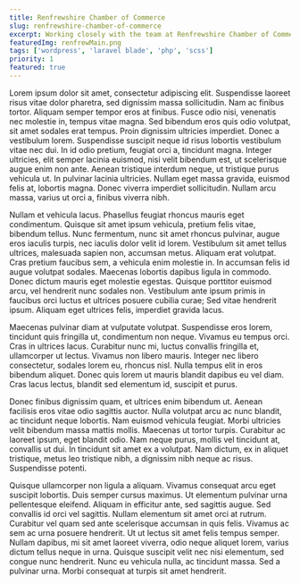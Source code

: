 ```yaml
---
title: Renfrewshire Chamber of Commerce
slug: renfrewshire-chamber-of-commerce
excerpt: Working closely with the team at Renfrewshire Chamber of Commerce to overhaul their existing identity and website to showcase their modern ethos.
featuredImg: renfrewMain.png
tags: ['wordpress', 'laravel blade', 'php', 'scss']
priority: 1
featured: true
---
```


Lorem ipsum dolor sit amet, consectetur adipiscing elit. Suspendisse laoreet risus vitae dolor pharetra, sed dignissim massa sollicitudin. Nam ac finibus tortor. Aliquam semper tempor eros at finibus. Fusce odio nisi, venenatis nec molestie in, tempus vitae magna. Sed bibendum eros quis odio volutpat, sit amet sodales erat tempus. Proin dignissim ultricies imperdiet. Donec a vestibulum lorem. Suspendisse suscipit neque id risus lobortis vestibulum vitae nec dui. In id odio pretium, feugiat orci a, tincidunt magna. Integer ultricies, elit semper lacinia euismod, nisi velit bibendum est, ut scelerisque augue enim non ante. Aenean tristique interdum neque, ut tristique purus vehicula ut. In pulvinar lacinia ultricies. Nullam eget massa gravida, euismod felis at, lobortis magna. Donec viverra imperdiet sollicitudin. Nullam arcu massa, varius ut orci a, finibus viverra nibh.

Nullam et vehicula lacus. Phasellus feugiat rhoncus mauris eget condimentum. Quisque sit amet ipsum vehicula, pretium felis vitae, bibendum tellus. Nunc fermentum, nunc sit amet rhoncus pulvinar, augue eros iaculis turpis, nec iaculis dolor velit id lorem. Vestibulum sit amet tellus ultrices, malesuada sapien non, accumsan metus. Aliquam erat volutpat. Cras pretium faucibus sem, a vehicula enim molestie in. In accumsan felis id augue volutpat sodales. Maecenas lobortis dapibus ligula in commodo. Donec dictum mauris eget molestie egestas. Quisque porttitor euismod arcu, vel hendrerit nunc sodales non. Vestibulum ante ipsum primis in faucibus orci luctus et ultrices posuere cubilia curae; Sed vitae hendrerit ipsum. Aliquam eget ultrices felis, imperdiet gravida lacus.

Maecenas pulvinar diam at vulputate volutpat. Suspendisse eros lorem, tincidunt quis fringilla ut, condimentum non neque. Vivamus eu tempus orci. Cras in ultrices lacus. Curabitur nunc mi, luctus convallis fringilla et, ullamcorper ut lectus. Vivamus non libero mauris. Integer nec libero consectetur, sodales lorem eu, rhoncus nisl. Nulla tempus elit in eros bibendum aliquet. Donec quis lorem ut mauris blandit dapibus eu vel diam. Cras lacus lectus, blandit sed elementum id, suscipit et purus.

Donec finibus dignissim quam, et ultrices enim bibendum ut. Aenean facilisis eros vitae odio sagittis auctor. Nulla volutpat arcu ac nunc blandit, ac tincidunt neque lobortis. Nam euismod vehicula feugiat. Morbi ultricies velit bibendum massa mattis mollis. Maecenas ut tortor turpis. Curabitur ac laoreet ipsum, eget blandit odio. Nam neque purus, mollis vel tincidunt at, convallis ut dui. In tincidunt sit amet ex a volutpat. Nam dictum, ex in aliquet tristique, metus leo tristique nibh, a dignissim nibh neque ac risus. Suspendisse potenti.

Quisque ullamcorper non ligula a aliquam. Vivamus consequat arcu eget suscipit lobortis. Duis semper cursus maximus. Ut elementum pulvinar urna pellentesque eleifend. Aliquam in efficitur ante, sed sagittis augue. Sed convallis id orci vel sagittis. Nullam elementum sit amet orci at rutrum. Curabitur vel quam sed ante scelerisque accumsan in quis felis. Vivamus ac sem ac urna posuere hendrerit. Ut ut lectus sit amet felis tempus semper. Nullam dapibus, mi sit amet laoreet viverra, odio neque aliquet lorem, varius dictum tellus neque in urna. Quisque suscipit velit nec nisi elementum, sed congue nunc hendrerit. Nunc eu vehicula nulla, ac tincidunt massa. Sed a pulvinar urna. Morbi consequat at turpis sit amet hendrerit.

